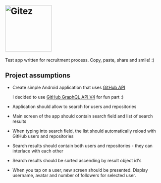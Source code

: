 # <img width="150" alt="Gitez" src="https://user-images.githubusercontent.com/2025949/45154336-88711f00-b1d7-11e8-97c1-b5a6d17e0fb8.png">
Test app written for recruitment process. Copy, paste, share and smile! :)

## Project assumptions

* Create simple Android application that uses [GitHub API](https://developer.github.com/v3/)

  I decided to use [GitHub GraphQL API V4](https://developer.github.com/v4/) for fun part :)

* Application should allow to search for users and repositories
* Main screen of the app should contain search field and list of search results
* When typing into search field, the list should automatically reload with GitHub users and repositories
* Search results should contain both users and repositories - they can interlace with each other
* Search results should be sorted ascending by result object id's
* When you tap on a user, new screen should be presented. Display username, avatar and number of followers for selected user.
